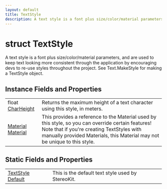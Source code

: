 ```yaml
---
layout: default
title: TextStyle
description: A text style is a font plus size/color/material parameters, and are used to keep text looking more consistent through the application by encouraging devs to re-use styles throughout the project. See Text.MakeStyle for making a TextStyle object.
---
```

# struct TextStyle

A text style is a font plus size/color/material parameters,
and are used to keep text looking more consistent through the
application by encouraging devs to re-use styles throughout the
project. See Text.MakeStyle for making a TextStyle object.


## Instance Fields and Properties

|  |  |
|--|--|
|float [CharHeight]({{site.url}}/Pages/Reference/TextStyle/CharHeight.html)|Returns the maximum height of a text character using this style, in meters.|
|[Material]({{site.url}}/Pages/Reference/Material.html) [Material]({{site.url}}/Pages/Reference/TextStyle/Material.html)|This provides a reference to the Material used by this style, so you can override certain features! Note that if you're creating TextStyles with manually provided Materials, this Material may not be unique to this style.|



## Static Fields and Properties

|  |  |
|--|--|
|[TextStyle]({{site.url}}/Pages/Reference/TextStyle.html) [Default]({{site.url}}/Pages/Reference/TextStyle/Default.html)|This is the default text style used by StereoKit.|


